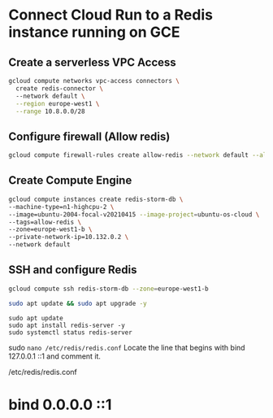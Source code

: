 # Connect Cloud Run to a Redis instance running on GCE

## Create a serverless VPC Access

```bash
gcloud compute networks vpc-access connectors \
  create redis-connector \ 
  --network default \
  --region europe-west1 \
  --range 10.8.0.0/28

```

## Configure firewall (Allow redis)

```bash
gcloud compute firewall-rules create allow-redis --network default --allow tcp:6379
```


## Create Compute Engine

```bash
gcloud compute instances create redis-storm-db \                      
--machine-type=n1-highcpu-2 \
--image=ubuntu-2004-focal-v20210415 --image-project=ubuntu-os-cloud \
--tags=allow-redis \
--zone=europe-west1-b \
--private-network-ip=10.132.0.2 \
--network default
```

## SSH and configure Redis

```bash
gcloud compute ssh redis-storm-db --zone=europe-west1-b
```

```bash
sudo apt update && sudo apt upgrade -y
```

```
sudo apt update
sudo apt install redis-server -y
sudo systemctl status redis-server
```

sudo `nano /etc/redis/redis.conf`
Locate the line that begins with bind 127.0.0.1 ::1 and comment it.

/etc/redis/redis.conf
# bind 0.0.0.0 ::1
